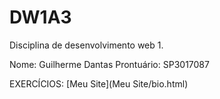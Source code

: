 # DW1A3

Disciplina de desenvolvimento web 1.

Nome: Guilherme Dantas 
Prontuário: SP3017087

EXERCÍCIOS:
[Meu Site](Meu Site/bio.html)
